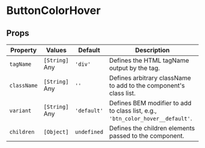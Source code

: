 # ButtonColorHover

## Props

| Property    | Values         | Default     | Description                                                                    |
| ----------- | -------------- | ----------- | ------------------------------------------------------------------------------ |
| `tagName`   | `[String]` Any | `'div'`     | Defines the HTML tagName output by the tag.                                    |
| `className` | `[String]` Any | `''`        | Defines arbitrary className to add to the component's class list.              |
| `variant`   | `[String]` Any | `'default'` | Defines BEM modifier to add to class list, e.g., `'btn_color_hover__default'`. |
| `children`  | `[Object]`     | `undefined` | Defines the children elements passed to the component.                         |

